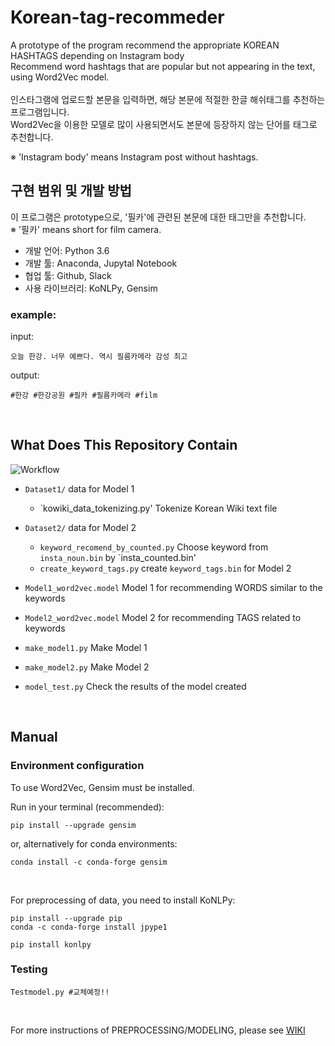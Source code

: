 # Korean-tag-recommeder  

A prototype of the program recommend the appropriate KOREAN HASHTAGS depending on Instagram body  
Recommend word hashtags that are popular but not appearing in the text, using Word2Vec model.  
<br>
인스타그램에 업로드할 본문을 입력하면, 해당 본문에 적절한 한글 해쉬태그를 추천하는 프로그램입니다.  
Word2Vec을 이용한 모델로 많이 사용되면서도 본문에 등장하지 않는 단어를 태그로 추천합니다.  

※ 'Instagram body' means Instagram post without hashtags.  


## 구현 범위 및 개발 방법  

이 프로그램은 prototype으로, '필카'에 관련된 본문에 대한 태그만을 추천합니다.  
※ '필카' means short for film camera.  

* 개발 언어: Python 3.6  
* 개발 툴: Anaconda, Jupytal Notebook  
* 협업 툴: Github, Slack  
* 사용 라이브러리: KoNLPy, Gensim  

### example:  

input:  

    오늘 한강. 너무 예쁘다. 역시 필름카메라 감성 최고

output:  

    #한강 #한강공원 #필카 #필름카메라 #film  

<br>

## What Does This Repository Contain  

![Workflow](https://github.com/CAU-OSS-2019/team-project-team18/blob/master/Modeling%20Workflow.jpg)

* `Dataset1/` data for Model 1  
  * `kowiki_data_tokenizing.py' Tokenize Korean Wiki text file  
* `Dataset2/` data for Model 2  
  * `keyword_recomend_by_counted.py` Choose keyword from `insta_noun.bin` by `insta_counted.bin'
  * `create_keyword_tags.py` create `keyword_tags.bin` for Model 2  

* `Model1_word2vec.model` Model 1 for recommending WORDS similar to the keywords  
* `Model2_word2vec.model` Model 2 for recommending TAGS related to keywords  
* `make_model1.py` Make Model 1  
* `make_model2.py` Make Model 2  
* `model_test.py` Check the results of the model created  



<br>  

## Manual  

### Environment configuration  
To use Word2Vec, Gensim must be installed.  

  Run in your terminal (recommended):  

    pip install --upgrade gensim

  or, alternatively for conda environments:  

    conda install -c conda-forge gensim

<br>

For preprocessing of data, you need to install KoNLPy:

    pip install --upgrade pip
    conda -c conda-forge install jpype1

    pip install konlpy

### Testing

    Testmodel.py #교체예정!!

<br>

For more instructions of PREPROCESSING/MODELING, please see [WIKI](https://github.com/CAU-OSS-2019/team-project-team18/wiki)

<br>
